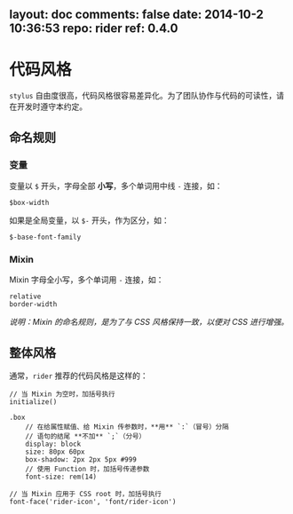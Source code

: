 layout: doc
comments: false
date: 2014-10-2 10:36:53
repo: rider
ref: 0.4.0
---

# 代码风格

`stylus` 自由度很高，代码风格很容易差异化。为了团队协作与代码的可读性，请在开发时遵守本约定。

## 命名规则

### 变量

变量以 `$` 开头，字母全部 **小写**，多个单词用中线 `-` 连接，如：

    $box-width

如果是全局变量，以 `$-` 开头，作为区分，如：

    $-base-font-family

### Mixin

Mixin 字母全小写，多个单词用 `-` 连接，如：

    relative
    border-width

*说明：Mixin 的命名规则，是为了与 CSS 风格保持一致，以便对 CSS 进行增强。*

## 整体风格

通常，`rider` 推荐的代码风格是这样的：

```haml
// 当 Mixin 为空时，加括号执行
initialize()

.box
    // 在给属性赋值、给 Mixin 传参数时，**用** `:`（冒号）分隔
    // 语句的结尾 **不加** `;`（分号）
    display: block
    size: 80px 60px
    box-shadow: 2px 2px 5px #999
    // 使用 Function 时，加括号传递参数
    font-size: rem(14)

// 当 Mixin 应用于 CSS root 时，加括号执行
font-face('rider-icon', 'font/rider-icon')
```

